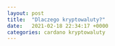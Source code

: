 ```yaml
---
layout: post
title:  "Dlaczego kryptowaluty?"
date:   2021-02-18 22:34:17 +0000
categories: cardano kryptowaluty
---
```

